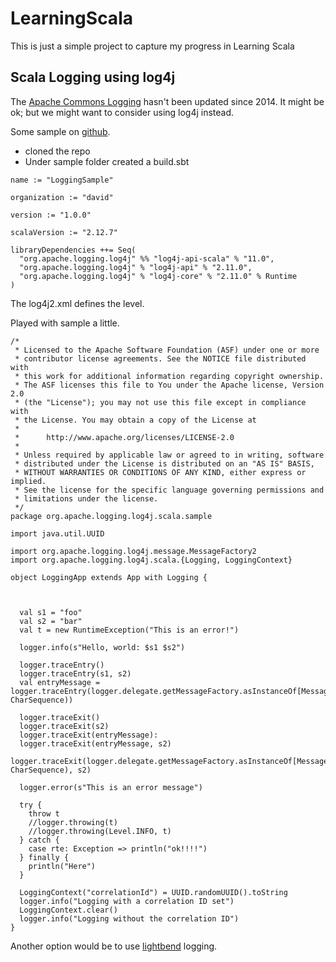 # LearningScala

This is just a simple project to capture my progress in Learning Scala 


## Scala Logging using log4j

The [Apache Commons Logging](https://mvnrepository.com/artifact/commons-logging/commons-logging) hasn't been updated since 2014.  It might be ok; but we might want to consider using log4j instead.


Some sample on [github](https://github.com/apache/logging-log4j-scala). 

- cloned the repo
- Under sample folder created a build.sbt

```
name := "LoggingSample"

organization := "david"

version := "1.0.0"

scalaVersion := "2.12.7"

libraryDependencies ++= Seq(
  "org.apache.logging.log4j" %% "log4j-api-scala" % "11.0",
  "org.apache.logging.log4j" % "log4j-api" % "2.11.0",
  "org.apache.logging.log4j" % "log4j-core" % "2.11.0" % Runtime
)

```

The log4j2.xml defines the level.

Played with sample a little.

```
/*
 * Licensed to the Apache Software Foundation (ASF) under one or more
 * contributor license agreements. See the NOTICE file distributed with
 * this work for additional information regarding copyright ownership.
 * The ASF licenses this file to You under the Apache license, Version 2.0
 * (the "License"); you may not use this file except in compliance with
 * the License. You may obtain a copy of the License at
 *
 *      http://www.apache.org/licenses/LICENSE-2.0
 *
 * Unless required by applicable law or agreed to in writing, software
 * distributed under the License is distributed on an "AS IS" BASIS,
 * WITHOUT WARRANTIES OR CONDITIONS OF ANY KIND, either express or implied.
 * See the license for the specific language governing permissions and
 * limitations under the license.
 */
package org.apache.logging.log4j.scala.sample

import java.util.UUID

import org.apache.logging.log4j.message.MessageFactory2
import org.apache.logging.log4j.scala.{Logging, LoggingContext}

object LoggingApp extends App with Logging {



  val s1 = "foo"
  val s2 = "bar"
  val t = new RuntimeException("This is an error!")

  logger.info(s"Hello, world: $s1 $s2")

  logger.traceEntry()
  logger.traceEntry(s1, s2)
  val entryMessage = logger.traceEntry(logger.delegate.getMessageFactory.asInstanceOf[MessageFactory2].newMessage("foobar": CharSequence))

  logger.traceExit()
  logger.traceExit(s2)
  logger.traceExit(entryMessage):
  logger.traceExit(entryMessage, s2)
  logger.traceExit(logger.delegate.getMessageFactory.asInstanceOf[MessageFactory2].newMessage("bonsai": CharSequence), s2)

  logger.error(s"This is an error message")

  try {
    throw t
    //logger.throwing(t)
    //logger.throwing(Level.INFO, t)
  } catch {
    case rte: Exception => println("ok!!!!")
  } finally {
    println("Here")
  }

  LoggingContext("correlationId") = UUID.randomUUID().toString
  logger.info("Logging with a correlation ID set")
  LoggingContext.clear()
  logger.info("Logging without the correlation ID")
}

```

Another option would be to use [lightbend](https://github.com/lightbend/scala-logging) logging.
